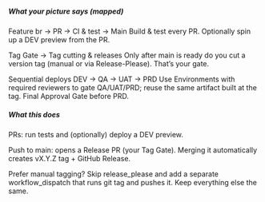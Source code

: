 ##### What your picture says (mapped)

Feature br → PR → CI & test → Main
Build & test every PR. Optionally spin up a DEV preview from the PR.

Tag Gate → Tag cutting & releases
Only after main is ready do you cut a version tag (manual or via Release-Please). That’s your gate.

Sequential deploys DEV → QA → UAT → PRD
Use Environments with required reviewers to gate QA/UAT/PRD; reuse the same artifact built at the tag. Final Approval Gate before PRD.


##### What this does

PRs: run tests and (optionally) deploy a DEV preview.

Push to main: opens a Release PR (your Tag Gate). Merging it automatically creates vX.Y.Z tag + GitHub Release.

Prefer manual tagging? Skip release_please and add a separate workflow_dispatch that runs git tag and pushes it. Keep everything else the same.
